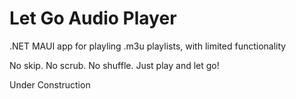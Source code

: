 # Let Go Audio Player
 .NET MAUI app for playling .m3u playlists, with limited functionality

No skip. No scrub. No shuffle.
Just play and let go!

Under Construction
